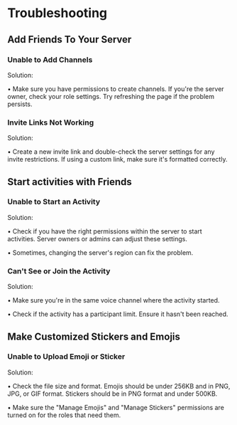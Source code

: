 # Troubleshooting

## Add Friends To Your Server

### Unable to Add Channels

Solution:

• Make sure you have permissions to create channels. If you're the server owner, check your role
settings. Try refreshing the page if the problem persists.

### Invite Links Not Working

Solution:

• Create a new invite link and double-check the server settings for any invite restrictions. If using a custom link,
make sure it's formatted correctly.

## Start activities with Friends

### Unable to Start an Activity

Solution:

• Check if you have the right permissions within the server to start activities. Server owners or admins can adjust
these settings.

• Sometimes, changing the server's region can fix the problem.

### Can't See or Join the Activity

Solution:

• Make sure you're in the same voice channel where the activity started.

• Check if the activity has a participant limit. Ensure it hasn't been reached.

## Make Customized Stickers and Emojis

### Unable to Upload Emoji or Sticker

Solution:

• Check the file size and format. Emojis should be under 256KB and in PNG, JPG, or GIF format. Stickers should be in PNG
format and under 500KB.

• Make sure the "Manage Emojis" and "Manage Stickers" permissions are turned on for the roles that need them.
